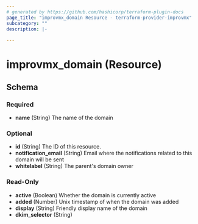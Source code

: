 ```yaml
---
# generated by https://github.com/hashicorp/terraform-plugin-docs
page_title: "improvmx_domain Resource - terraform-provider-improvmx"
subcategory: ""
description: |-
  
---
```


# improvmx_domain (Resource)





<!-- schema generated by tfplugindocs -->
## Schema

### Required

- **name** (String) The name of the domain

### Optional

- **id** (String) The ID of this resource.
- **notification_email** (String) Email where the notifications related to this domain will be sent
- **whitelabel** (String) The parent's domain owner

### Read-Only

- **active** (Boolean) Whether the domain is currently active
- **added** (Number) Unix timestamp of when the domain was added
- **display** (String) Friendly display name of the domain
- **dkim_selector** (String)


